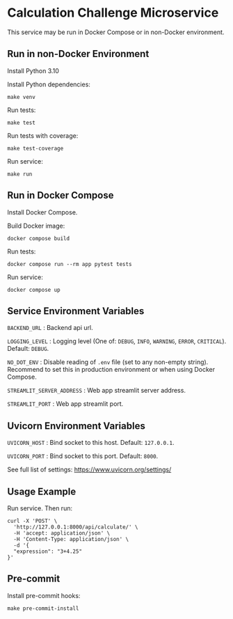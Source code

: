 # Calculation Challenge Microservice

This service may be run in Docker Compose or in non-Docker environment.

## Run in non-Docker Environment

Install Python 3.10

Install Python dependencies:

    make venv

Run tests:

    make test

Run tests with coverage:

    make test-coverage

Run service:

    make run

## Run in Docker Compose

Install Docker Compose.

Build Docker image:

    docker compose build

Run tests:

    docker compose run --rm app pytest tests

Run service:

    docker compose up


## Service Environment Variables

`BACKEND_URL`
: Backend api url.

`LOGGING_LEVEL`
: Logging level (One of: `DEBUG`, `INFO`, `WARNING`, `ERROR`, `CRITICAL`).
Default: `DEBUG`.

`NO_DOT_ENV`
: Disable reading of `.env` file (set to any non-empty string). Recommend to
set this in production environment or when using Docker Compose.

`STREAMLIT_SERVER_ADDRESS`
: Web app streamlit server address.

`STREAMLIT_PORT`
: Web app streamlit port.

## Uvicorn Environment Variables

`UVICORN_HOST`
: Bind socket to this host. Default: `127.0.0.1`.

`UVICORN_PORT`
: Bind socket to this port. Default: `8000`.

See full list of settings: https://www.uvicorn.org/settings/

## Usage Example

Run service. Then run:

```
curl -X 'POST' \
  'http://127.0.0.1:8000/api/calculate/' \
  -H 'accept: application/json' \
  -H 'Content-Type: application/json' \
  -d '{
  "expression": "3+4.25"
}'
```


## Pre-commit

Install pre-commit hooks:

    make pre-commit-install
